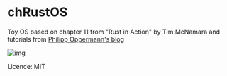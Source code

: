 # chRustOS
Toy OS based on chapter 11 from "Rust in Action" by Tim McNamara and tutorials from [Philipp Oppermann's blog](https://os.phil-opp.com/)

![img](https://i.imgur.com/M3hQklC.png)

Licence: MIT
